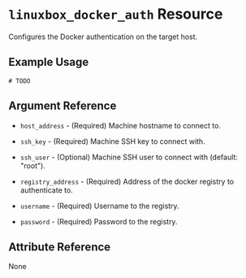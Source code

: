 # `linuxbox_docker_auth` Resource

Configures the Docker authentication on the target host.

## Example Usage

```hcl
# TODO
```

## Argument Reference

* `host_address` - (Required) Machine hostname to connect to.
* `ssh_key`      - (Required) Machine SSH key to connect with.
* `ssh_user`     - (Optional) Machine SSH user to connect with (default: "root").

* `registry_address` - (Required) Address of the docker registry to authenticate to.
* `username`         - (Required) Username to the registry.
* `password`         - (Required) Password to the registry.

## Attribute Reference

None
